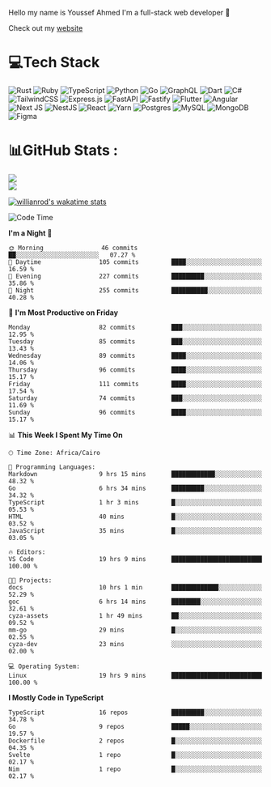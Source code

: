 Hello my name is Youssef Ahmed I'm a full-stack web developer 👋

Check out my [website](https://youssefahmed.vercel.app)
 
# 💻Tech Stack

![Rust](https://img.shields.io/badge/rust-%23000000.svg?style=for-the-badge&logo=rust&logoColor=white) ![Ruby](https://img.shields.io/badge/ruby-%23CC342D.svg?style=for-the-badge&logo=ruby&logoColor=white) ![TypeScript](https://img.shields.io/badge/typescript-%23007ACC.svg?style=for-the-badge&logo=typescript&logoColor=white) ![Python](https://img.shields.io/badge/python-3670A0?style=for-the-badge&logo=python&logoColor=ffdd54) ![Go](https://img.shields.io/badge/go-%2300ADD8.svg?style=for-the-badge&logo=go&logoColor=white) ![GraphQL](https://img.shields.io/badge/-GraphQL-E10098?style=for-the-badge&logo=graphql&logoColor=white) ![Dart](https://img.shields.io/badge/dart-%230175C2.svg?style=for-the-badge&logo=dart&logoColor=white) ![C#](https://img.shields.io/badge/c%23-%23239120.svg?style=for-the-badge&logo=c-sharp&logoColor=white) ![TailwindCSS](https://img.shields.io/badge/tailwindcss-%2338B2AC.svg?style=for-the-badge&logo=tailwind-css&logoColor=white) ![Express.js](https://img.shields.io/badge/express.js-%23404d59.svg?style=for-the-badge&logo=express&logoColor=%2361DAFB) ![FastAPI](https://img.shields.io/badge/FastAPI-005571?style=for-the-badge&logo=fastapi) ![Fastify](https://img.shields.io/badge/fastify-%23000000.svg?style=for-the-badge&logo=fastify&logoColor=white) ![Flutter](https://img.shields.io/badge/Flutter-%2302569B.svg?style=for-the-badge&logo=Flutter&logoColor=white) ![Angular](https://img.shields.io/badge/angular-%23DD0031.svg?style=for-the-badge&logo=angular&logoColor=white) ![Next JS](https://img.shields.io/badge/Next-black?style=for-the-badge&logo=next.js&logoColor=white) ![NestJS](https://img.shields.io/badge/nestjs-%23E0234E.svg?style=for-the-badge&logo=nestjs&logoColor=white) ![React](https://img.shields.io/badge/react-%2320232a.svg?style=for-the-badge&logo=react&logoColor=%2361DAFB) ![Yarn](https://img.shields.io/badge/yarn-%232C8EBB.svg?style=for-the-badge&logo=yarn&logoColor=white) ![Postgres](https://img.shields.io/badge/postgres-%23316192.svg?style=for-the-badge&logo=postgresql&logoColor=white) ![MySQL](https://img.shields.io/badge/mysql-%2300f.svg?style=for-the-badge&logo=mysql&logoColor=white) ![MongoDB](https://img.shields.io/badge/MongoDB-%234ea94b.svg?style=for-the-badge&logo=mongodb&logoColor=white)     ![Figma](https://img.shields.io/badge/figma-%23F24E1E.svg?style=for-the-badge&logo=figma&logoColor=white)

# 📊GitHub Stats :

![](https://github-readme-stats.vercel.app/api?username=joetifa2003&theme=tokyonight&hide_border=false&include_all_commits=false&count_private=false)<br/>
![](https://github-readme-streak-stats.herokuapp.com/?user=joetifa2003&theme=tokyonight&hide_border=false)<br/>

[![willianrod's wakatime stats](https://github-readme-stats.vercel.app/api/wakatime?username=joetifa2003&layout=compact)](https://github.com/anuraghazra/github-readme-stats)
<!--START_SECTION:waka-->
![Code Time](http://img.shields.io/badge/Code%20Time-1%2C038%20hrs%206%20mins-blue)

**I'm a Night 🦉** 

```text
🌞 Morning                46 commits          ██░░░░░░░░░░░░░░░░░░░░░░░   07.27 % 
🌆 Daytime                105 commits         ████░░░░░░░░░░░░░░░░░░░░░   16.59 % 
🌃 Evening                227 commits         █████████░░░░░░░░░░░░░░░░   35.86 % 
🌙 Night                  255 commits         ██████████░░░░░░░░░░░░░░░   40.28 % 
```
📅 **I'm Most Productive on Friday** 

```text
Monday                   82 commits          ███░░░░░░░░░░░░░░░░░░░░░░   12.95 % 
Tuesday                  85 commits          ███░░░░░░░░░░░░░░░░░░░░░░   13.43 % 
Wednesday                89 commits          ████░░░░░░░░░░░░░░░░░░░░░   14.06 % 
Thursday                 96 commits          ████░░░░░░░░░░░░░░░░░░░░░   15.17 % 
Friday                   111 commits         ████░░░░░░░░░░░░░░░░░░░░░   17.54 % 
Saturday                 74 commits          ███░░░░░░░░░░░░░░░░░░░░░░   11.69 % 
Sunday                   96 commits          ████░░░░░░░░░░░░░░░░░░░░░   15.17 % 
```


📊 **This Week I Spent My Time On** 

```text
🕑︎ Time Zone: Africa/Cairo

💬 Programming Languages: 
Markdown                 9 hrs 15 mins       ████████████░░░░░░░░░░░░░   48.32 % 
Go                       6 hrs 34 mins       █████████░░░░░░░░░░░░░░░░   34.32 % 
TypeScript               1 hr 3 mins         █░░░░░░░░░░░░░░░░░░░░░░░░   05.53 % 
HTML                     40 mins             █░░░░░░░░░░░░░░░░░░░░░░░░   03.52 % 
JavaScript               35 mins             █░░░░░░░░░░░░░░░░░░░░░░░░   03.05 % 

🔥 Editors: 
VS Code                  19 hrs 9 mins       █████████████████████████   100.00 % 

🐱‍💻 Projects: 
docs                     10 hrs 1 min        █████████████░░░░░░░░░░░░   52.29 % 
goc                      6 hrs 14 mins       ████████░░░░░░░░░░░░░░░░░   32.61 % 
cyza-assets              1 hr 49 mins        ██░░░░░░░░░░░░░░░░░░░░░░░   09.52 % 
mm-go                    29 mins             █░░░░░░░░░░░░░░░░░░░░░░░░   02.55 % 
cyza-dev                 23 mins             ░░░░░░░░░░░░░░░░░░░░░░░░░   02.00 % 

💻 Operating System: 
Linux                    19 hrs 9 mins       █████████████████████████   100.00 % 
```

**I Mostly Code in TypeScript** 

```text
TypeScript               16 repos            █████████░░░░░░░░░░░░░░░░   34.78 % 
Go                       9 repos             █████░░░░░░░░░░░░░░░░░░░░   19.57 % 
Dockerfile               2 repos             █░░░░░░░░░░░░░░░░░░░░░░░░   04.35 % 
Svelte                   1 repo              █░░░░░░░░░░░░░░░░░░░░░░░░   02.17 % 
Nim                      1 repo              █░░░░░░░░░░░░░░░░░░░░░░░░   02.17 % 
```




<!--END_SECTION:waka-->
